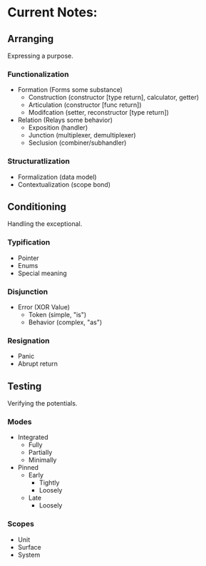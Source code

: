 # Current Notes:

## Arranging

Expressing a purpose.

### Functionalization
- Formation (Forms some substance)
    - Construction (constructor [type return], calculator, getter)
    - Articulation (constructor [func return])
    - Modifcation  (setter, reconstructor [type return])
- Relation (Relays some behavior)
    - Exposition   (handler)
    - Junction     (multiplexer, demultiplexer)
    - Seclusion    (combiner/subhandler)

### Structuratlization
- Formalization     (data model)
- Contextualization (scope bond)

## Conditioning

Handling the exceptional.

### Typification
- Pointer
- Enums
- Special meaning

### Disjunction
- Error (XOR Value)
    - Token (simple, "is")
    - Behavior (complex, "as")

### Resignation
- Panic
- Abrupt return

## Testing

Verifying the potentials.

### Modes
- Integrated
    - Fully
    - Partially
    - Minimally
- Pinned
    - Early
        - Tightly
        - Loosely
    - Late
        - Loosely

### Scopes
- Unit
- Surface
- System
